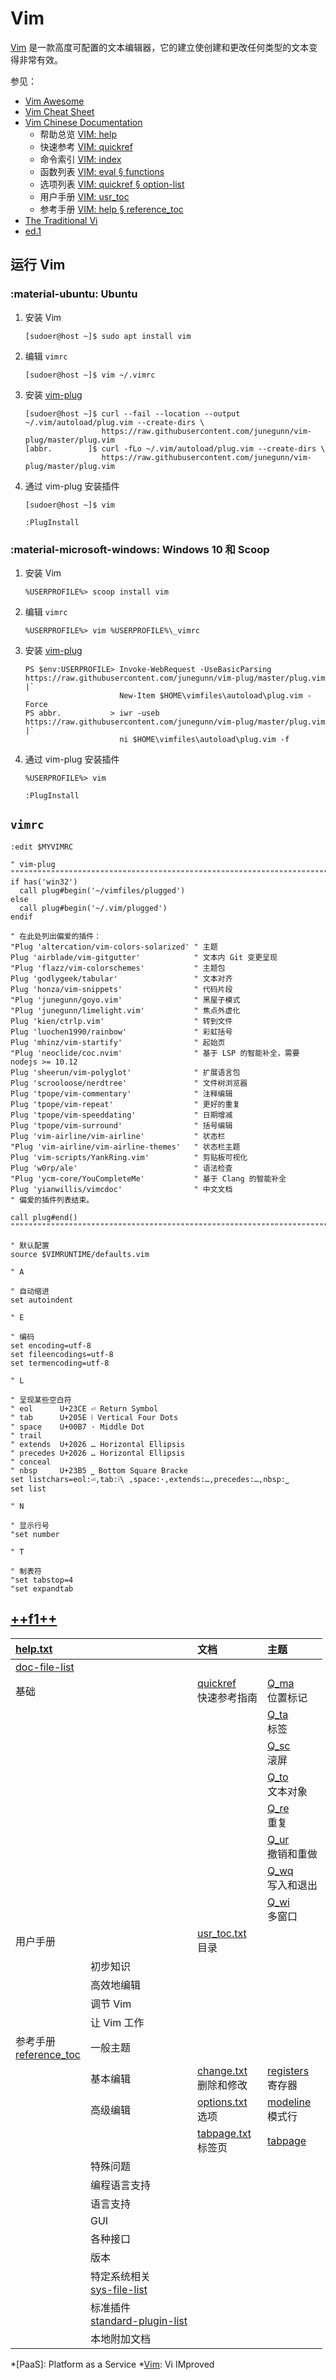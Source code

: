 # Vim

[Vim] 是一款高度可配置的文本编辑器，它的建立使创建和更改任何类型的文本变得非常有效。

参见：

*   [Vim Awesome](https://vimawesome.com/)
*   [Vim Cheat Sheet](https://vim.rtorr.com/lang/zh_cn)
*   [Vim Chinese Documentation](https://github.com/yianwillis/vimcdoc)
    *   帮助总览 [VIM: help](https://yianwillis.github.io/vimcdoc/doc/help.html)
    *   快速参考 [VIM: quickref](https://yianwillis.github.io/vimcdoc/doc/quickref.html)
    *   命令索引 [VIM: index](https://yianwillis.github.io/vimcdoc/doc/index.html)
    *   函数列表 [VIM: eval § functions](https://yianwillis.github.io/vimcdoc/doc/eval.html#functions)
    *   选项列表 [VIM: quickref § option-list](https://yianwillis.github.io/vimcdoc/doc/quickref.html#option-list)
    *   用户手册 [VIM: usr_toc](https://yianwillis.github.io/vimcdoc/doc/usr_toc.html)
    *   参考手册 [VIM: help § reference_toc](https://yianwillis.github.io/vimcdoc/doc/help.html#reference_toc)
*   [The Traditional Vi](http://ex-vi.sourceforge.net/)
*   [ed.1](http://heirloom.sourceforge.net/man/ed.1.html)

## 运行 Vim

### :material-ubuntu: Ubuntu

1.  安装 Vim

    ``` console
    [sudoer@host ~]$ sudo apt install vim
    ```

0.  编辑 `vimrc`

    ``` console
    [sudoer@host ~]$ vim ~/.vimrc
    ```

0.  安装 [vim-plug]

    ``` console
    [sudoer@host ~]$ curl --fail --location --output ~/.vim/autoload/plug.vim --create-dirs \
                     https://raw.githubusercontent.com/junegunn/vim-plug/master/plug.vim
    [abbr.        ]$ curl -fLo ~/.vim/autoload/plug.vim --create-dirs \
                     https://raw.githubusercontent.com/junegunn/vim-plug/master/plug.vim
    ```

0.  通过 vim-plug 安装插件

    ``` console
    [sudoer@host ~]$ vim
    ```

    ``` vim
    :PlugInstall
    ```

### :material-microsoft-windows: Windows 10 和 Scoop

1.  安装 Vim

    ``` doscon
    %USERPROFILE%> scoop install vim
    ```

0.  编辑 `vimrc`

    ``` doscon
    %USERPROFILE%> vim %USERPROFILE%\_vimrc
    ```

0.  安装 [vim-plug]

    ``` ps1con
    PS $env:USERPROFILE> Invoke-WebRequest -UseBasicParsing https://raw.githubusercontent.com/junegunn/vim-plug/master/plug.vim |`
                         New-Item $HOME\vimfiles\autoload\plug.vim -Force
    PS abbr.           > iwr -useb https://raw.githubusercontent.com/junegunn/vim-plug/master/plug.vim |`
                         ni $HOME\vimfiles\autoload\plug.vim -f
    ```

0.  通过 vim-plug 安装插件

    ``` doscon
    %USERPROFILE%> vim
    ```

    ``` vim
    :PlugInstall
    ```

<!--
0.  安装 [Vundle]（需要 Git 和 curl）

    ``` doscon
    %USERPROFILE%> git clone https://github.com/VundleVim/Vundle.vim.git ^
                             %USERPROFILE%\vimfiles\bundle\Vundle.vim
    ```

0.  Vundle 需要的 `vimrc`

    ``` vim
    " Vundle
    """"""""""""""""""""""""""""""""""""""""""""""""""""""""""""""""""""""""""""""""
    if !has('win32')
      set nocompatible
    endif
    filetype off
    if has('win32')
      set shellslash
    endif
    
    if has('win32')
      set runtimepath+=~/vimfiles/bundle/Vundle.vim
      call vundle#begin('~/vimfiles/bundle')
    else
      set runtimepath+=~/.vim/bundle/Vundle.vim
      call vundle#begin()
    endif
    Plugin 'VundleVim/Vundle.vim'
    
    " 在此处列出偏爱的插件：
    " 偏爱的插件列表结束。

    call vundle#end()
    filetype plugin indent on
    """"""""""""""""""""""""""""""""""""""""""""""""""""""""""""""""""""""""""""""""
    ```

    参见：

    *   [VundleVim/Vundle.vim: Vundle, the plug-in manager for Vim § Quick Start](https://github.com/VundleVim/Vundle.vim#quick-start)
    *   [Vundle for Windows · VundleVim/Vundle.vim Wiki § Vundle on Windows](https://github.com/VundleVim/Vundle.vim/wiki/Vundle-for-Windows#vundle-on-windows)

0.  通过 Vundle 安装插件

    ``` doscon
    %USERPROFILE%> vim
    ```

    ``` vim
    :PluginInstall
    ```
-->

## `vimrc`

``` vim
:edit $MYVIMRC
```

``` vim
" vim-plug
""""""""""""""""""""""""""""""""""""""""""""""""""""""""""""""""""""""""""""""""
if has('win32')
  call plug#begin('~/vimfiles/plugged')
else
  call plug#begin('~/.vim/plugged')
endif

" 在此处列出偏爱的插件：
"Plug 'altercation/vim-colors-solarized' " 主题
Plug 'airblade/vim-gitgutter'            " 文本内 Git 变更呈现
"Plug 'flazz/vim-colorschemes'           " 主题包
Plug 'godlygeek/tabular'                 " 文本对齐
Plug 'honza/vim-snippets'                " 代码片段
"Plug 'junegunn/goyo.vim'                " 黑屋子模式
"Plug 'junegunn/limelight.vim'           " 焦点外虚化
Plug 'kien/ctrlp.vim'                    " 转到文件
Plug 'luochen1990/rainbow'               " 彩虹括号
Plug 'mhinz/vim-startify'                " 起始页
"Plug 'neoclide/coc.nvim'                " 基于 LSP 的智能补全，需要 nodejs >= 10.12
Plug 'sheerun/vim-polyglot'              " 扩展语言包
Plug 'scrooloose/nerdtree'               " 文件树浏览器
Plug 'tpope/vim-commentary'              " 注释编辑
Plug 'tpope/vim-repeat'                  " 更好的重复
Plug 'tpope/vim-speeddating'             " 日期增减
Plug 'tpope/vim-surround'                " 括号编辑
Plug 'vim-airline/vim-airline'           " 状态栏
"Plug 'vim-airline/vim-airline-themes'   " 状态栏主题
Plug 'vim-scripts/YankRing.vim'          " 剪贴板可视化
Plug 'w0rp/ale'                          " 语法检查
"Plug 'ycm-core/YouCompleteMe'           " 基于 Clang 的智能补全
Plug 'yianwillis/vimcdoc'                " 中文文档
" 偏爱的插件列表结束。

call plug#end()
""""""""""""""""""""""""""""""""""""""""""""""""""""""""""""""""""""""""""""""""

" 默认配置
source $VIMRUNTIME/defaults.vim

" A

" 自动缩进
set autoindent

" E

" 编码
set encoding=utf-8
set fileencodings=utf-8
set termencoding=utf-8

" L

" 呈现某些空白符
" eol      U+23CE ⏎ Return Symbol
" tab      U+205E ⁞ Vertical Four Dots
" space    U+00B7 · Middle Dot
" trail
" extends  U+2026 … Horizontal Ellipsis
" precedes U+2026 … Horizontal Ellipsis
" conceal
" nbsp     U+23B5 ⎵ Bottom Square Bracke
set listchars=eol:⏎,tab:⁞\ ,space:·,extends:…,precedes:…,nbsp:⎵
set list

" N

" 显示行号
"set number

" T

" 制表符
"set tabstop=4
"set expandtab
```

## [++f1++](https://yianwillis.github.io/vimcdoc/doc/help.html)

| [help.txt]                  |                                    | 文档                       | 主题                  |
| :-------------------------- | :--------------------------------- | :------------------------- | :-------------------- |
| [doc-file-list]             |
| 基础                        |                                    | [quickref]<br>快速参考指南 | [Q_ma]<br>位置标记    |
|                             |                                    |                            | [Q_ta]<br>标签        |
|                             |                                    |                            | [Q_sc]<br>滚屏        |
|                             |                                    |                            | [Q_to]<br>文本对象    |
|                             |                                    |                            | [Q_re]<br>重复        |
|                             |                                    |                            | [Q_ur]<br>撤销和重做  |
|                             |                                    |                            | [Q_wq]<br>写入和退出  |
|                             |                                    |                            | [Q_wi]<br>多窗口      |
| 用户手册                    |                                    | [usr_toc.txt]<br>目录      |
|                             | 初步知识                           |
|                             | 高效地编辑                         |
|                             | 调节 Vim                           |
|                             | 让 Vim 工作                        |
| 参考手册<br>[reference_toc] | 一般主题                           |
|                             | 基本编辑                           | [change.txt]<br>删除和修改 | [registers]<br>寄存器 |
|                             | 高级编辑                           | [options.txt]<br>选项      | [modeline]<br>模式行  |
|                             |                                    | [tabpage.txt]<br>标签页    | [tabpage]             |
|                             | 特殊问题                           |
|                             | 编程语言支持                       |
|                             | 语言支持                           |
|                             | GUI                                |
|                             | 各种接口                           |
|                             | 版本                               |
|                             | 特定系统相关<br>[sys-file-list]    |
|                             | 标准插件<br>[standard-plugin-list] |
|                             | 本地附加文档                       |

<!----------------------------------------------------------------------------->

[Vim]:      https://www.vim.org/
[vim-plug]: https://github.com/junegunn/vim-plug
[Vundle]:   https://github.com/VundleVim/Vundle.vim

[help.txt]:             https://yianwillis.github.io/vimcdoc/doc/help.html#help.txt
[doc-file-list]:        https://yianwillis.github.io/vimcdoc/doc/help.html#doc-file-list
[quickref]:             https://yianwillis.github.io/vimcdoc/doc/quickref.html#quickref
[Q_ma]:                 https://yianwillis.github.io/vimcdoc/doc/quickref.html#Q_ma
[Q_ta]:                 https://yianwillis.github.io/vimcdoc/doc/quickref.html#Q_ta
[Q_sc]:                 https://yianwillis.github.io/vimcdoc/doc/quickref.html#Q_sc
[Q_to]:                 https://yianwillis.github.io/vimcdoc/doc/quickref.html#Q_to
[Q_re]:                 https://yianwillis.github.io/vimcdoc/doc/quickref.html#Q_re
[Q_ur]:                 https://yianwillis.github.io/vimcdoc/doc/quickref.html#Q_ur
[Q_wq]:                 https://yianwillis.github.io/vimcdoc/doc/quickref.html#Q_wq
[Q_wi]:                 https://yianwillis.github.io/vimcdoc/doc/quickref.html#Q_wi
[usr_toc.txt]:          https://yianwillis.github.io/vimcdoc/doc/usr_toc.html#usr_toc.txt
[reference_toc]:        https://yianwillis.github.io/vimcdoc/doc/help.html#reference_toc
[change.txt]:           https://yianwillis.github.io/vimcdoc/doc/change.html#change.txt
[registers]:            https://yianwillis.github.io/vimcdoc/doc/change.html#registers
[options.txt]:          https://yianwillis.github.io/vimcdoc/doc/options.html#options.txt
[modeline]:             https://yianwillis.github.io/vimcdoc/doc/options.html#modeline
[tabpage.txt]:          https://yianwillis.github.io/vimcdoc/doc/tabpage.html#tabpage.txt
[tabpage]:              https://yianwillis.github.io/vimcdoc/doc/tabpage.html#tabpage
[sys-file-list]:        https://yianwillis.github.io/vimcdoc/doc/help.html#sys-file-list
[standard-plugin-list]: https://yianwillis.github.io/vimcdoc/doc/help.html#standard-plugin-list

*[PaaS]: Platform as a Service
*[Vim]:  Vi IMproved

<!-- vim: set ts=4 et: -->
